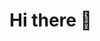 # Hi there 👋

<!--
**GuhTiagoSilva/GuhTiagoSilva** is a ✨ _special_ ✨ repository because its `README.md` (this file) appears on your GitHub profile.

## I'm a software developer who loves solve problems using different types of technologies. In my programmer life, I've already contributed in projects using Ionic, Asp.Net Core, AngularJS. Nowadays, About three years from now, I've been specializing myself in Java Development with the following stack:

  *Object Oriented Concepts
      * Interfaces
      * Inheritance
      * Encapsulation
      * Polymorphism

  *Data Structures
      * Big-O Notation
      * Queues
      * Stacks
      * Tress

  *Database Integration
      * JDBC
      * ORM
      * Hibernate
      * JPA
      
  * Web Development 
      * Spring Boot - API RestFul
      * Spring Security
      * Spring Data
      * Spring Cloud
      
  * Other Technologies I used to integrate in my Java Projects
      * Oauth 2.0
      
  
  ## Databases 
  
    * Oracle
    * MySQL
    * SQLServer
    * PostgreSQL

